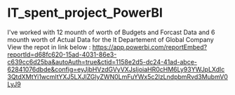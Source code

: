 # IT_spent_project_PowerBI
I've worked with 12 mounth of worth of Budgets and Forcast Data and 6 mounth worth of Actual Data for the It Departement of Global Company
View the repot in link below :
https://app.powerbi.com/reportEmbed?reportId=d68fc620-15ad-4031-86e3-c639cc6d25ba&autoAuth=true&ctid=1158e2d5-dc24-41ad-abce-62841076dbde&config=eyJjbHVzdGVyVXJsIjoiaHR0cHM6Ly93YWJpLXdlc3QtdXMtYi1wcmltYXJ5LXJlZGlyZWN0LmFuYWx5c2lzLndpbmRvd3MubmV0LyJ9
